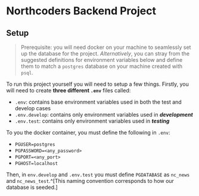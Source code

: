 # Northcoders Backend Project

## Setup

> Prerequisite: you will need docker on your machine to seamlessly set up the
> database for the project. *Alternatively*, you can stray from the suggested
> definitions for environment variables below and define them to match a
> `postgres` database on your machine created with `psql`.

To run this project yourself you will need to setup a few things. Firstly, you
will need to create **three different `.env`** files called:

- `.env`: contains base environment variables used in both the test and develop
  cases
- `.env.develop`: contains only environment variables used in ***development***
- `.env.test`: contains only environment variables used in ***testing***

To you the docker container, you must define the following in `.env`:

- `PGUSER=postgres`
- `PGPASSWORD=<any_password>`
- `PGPORT=<any_port>`
- `PGHOST=localhost`

Then, in `env.develop` and `.env.test` you must define `PGDATABASE` as `nc_news`
and `nc_news_test`.^[This naming convention corresponds to how our database is
seeded.]

<Section on docker stup to be added>
